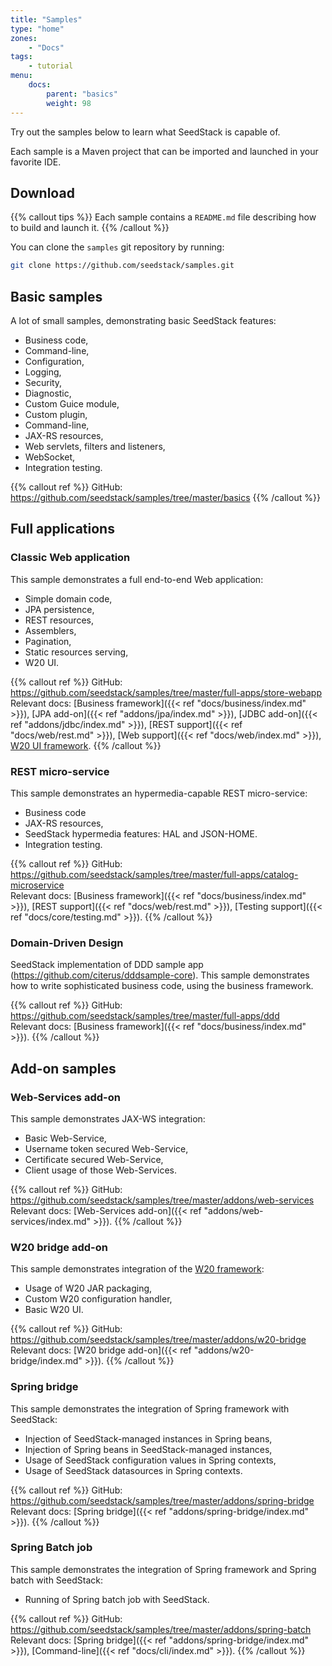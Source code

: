 ```yaml
---
title: "Samples"
type: "home"
zones:
    - "Docs"
tags:
    - tutorial
menu:
    docs:
        parent: "basics"
        weight: 98
---
```


Try out the samples below to learn what SeedStack is capable of.<!--more-->

Each sample is a Maven project that can be imported and launched in your favorite IDE.

## Download

{{% callout tips %}}
Each sample contains a `README.md` file describing how to build and launch it. 
{{% /callout %}} 

You can clone the `samples` git repository by running:
 
```sh
git clone https://github.com/seedstack/samples.git
```
## Basic samples

A lot of small samples, demonstrating basic SeedStack features:

* Business code,
* Command-line,  
* Configuration,
* Logging,
* Security,
* Diagnostic,
* Custom Guice module,
* Custom plugin,
* Command-line,
* JAX-RS resources,
* Web servlets, filters and listeners,
* WebSocket,
* Integration testing.

{{% callout ref %}}
GitHub: https://github.com/seedstack/samples/tree/master/basics
{{% /callout %}}

## Full applications

### Classic Web application

This sample demonstrates a full end-to-end Web application:

* Simple domain code,
* JPA persistence,
* REST resources,
* Assemblers,
* Pagination,
* Static resources serving,
* W20 UI.

{{% callout ref %}}
GitHub: https://github.com/seedstack/samples/tree/master/full-apps/store-webapp
<br>Relevant docs: [Business framework]({{< ref "docs/business/index.md" >}}), [JPA add-on]({{< ref "addons/jpa/index.md" >}}),
[JDBC add-on]({{< ref "addons/jdbc/index.md" >}}), [REST support]({{< ref "docs/web/rest.md" >}}),
[Web support]({{< ref "docs/web/index.md" >}}), [W20 UI framework](//w20-framework.github.io).
{{% /callout %}}

### REST micro-service

This sample demonstrates an hypermedia-capable REST micro-service:

* Business code
* JAX-RS resources,
* SeedStack hypermedia features: HAL and JSON-HOME.
* Integration testing.

{{% callout ref %}}
GitHub: https://github.com/seedstack/samples/tree/master/full-apps/catalog-microservice
<br>Relevant docs: [Business framework]({{< ref "docs/business/index.md" >}}), [REST support]({{< ref "docs/web/rest.md" >}}),
[Testing support]({{< ref "docs/core/testing.md" >}}).
{{% /callout %}}

### Domain-Driven Design

SeedStack implementation of DDD sample app (https://github.com/citerus/dddsample-core). This sample demonstrates how to write sophisticated business code, using the business framework.

{{% callout ref %}}
GitHub: https://github.com/seedstack/samples/tree/master/full-apps/ddd
<br>Relevant docs: [Business framework]({{< ref "docs/business/index.md" >}}).
{{% /callout %}}

## Add-on samples

### Web-Services add-on

This sample demonstrates JAX-WS integration:

* Basic Web-Service,
* Username token secured Web-Service,
* Certificate secured Web-Service,
* Client usage of those Web-Services.
 
{{% callout ref %}}
GitHub: https://github.com/seedstack/samples/tree/master/addons/web-services
<br>Relevant docs: [Web-Services add-on]({{< ref "addons/web-services/index.md" >}}).
{{% /callout %}}

### W20 bridge add-on

This sample demonstrates integration of the [W20 framework](//w20-framework.github.io):
 
* Usage of W20 JAR packaging,
* Custom W20 configuration handler,
* Basic W20 UI.

{{% callout ref %}}
GitHub: https://github.com/seedstack/samples/tree/master/addons/w20-bridge
<br>Relevant docs: [W20 bridge add-on]({{< ref "addons/w20-bridge/index.md" >}}).
{{% /callout %}}

### Spring bridge

This sample demonstrates the integration of Spring framework with SeedStack:

* Injection of SeedStack-managed instances in Spring beans,
* Injection of Spring beans in SeedStack-managed instances,
* Usage of SeedStack configuration values in Spring contexts,
* Usage of SeedStack datasources in Spring contexts.

{{% callout ref %}}
GitHub: https://github.com/seedstack/samples/tree/master/addons/spring-bridge
<br>Relevant docs: [Spring bridge]({{< ref "addons/spring-bridge/index.md" >}}).
{{% /callout %}}

### Spring Batch job

This sample demonstrates the integration of Spring framework and Spring batch with SeedStack:

* Running of Spring batch job with SeedStack.

{{% callout ref %}}
GitHub: https://github.com/seedstack/samples/tree/master/addons/spring-batch
<br>Relevant docs: [Spring bridge]({{< ref "addons/spring-bridge/index.md" >}}), [Command-line]({{< ref "docs/cli/index.md" >}}).
{{% /callout %}}

